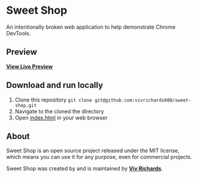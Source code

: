 # Sweet Shop
An intentionally broken web application to help demonstrate Chrome DevTools.

## Preview

**[View Live Preview](https://sweetshop.netlify.com)**

## Download and run locally

1. Clone this repository `git clone git@github.com:vivrichards600/sweet-shop.git`
2. Navigate to the cloned the directory
3. Open [index.html](index.html) in your web browser

## About

Sweet Shop is an open source project released under the MIT license, which means you can use it for any purpose, even for commercial projects.

Sweet Shop was created by and is maintained by **[Viv Richards](https://vivrichards.co.uk/)**.
